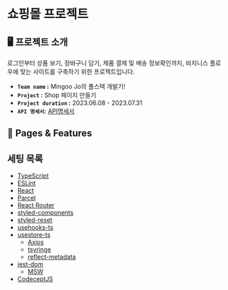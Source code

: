 # 쇼핑몰 프로젝트

## 🖥️ 프로젝트 소개

로그인부터 상품 보기, 장바구니 담기, 제품 결제 및 배송 정보확인까지, 비지니스 플로우에 맞는 사이트를 구축하기 위한 프로젝트입니다.

- **`Team name` :**  Mingoo Jo의 풀스택 개발기!
- **`Project` :** Shop 페이지 만들기
- **`Project duration` :** 2023.06.08 - 2023.07.31
- **`API 명세서`:** [API명세서](https://app.gitbook.com/o/aC7kAbQsee1CDu38FYh1/s/WfgiLzNGthidNUICdqLH/shop/api)



## 🌟 Pages & Features

## 세팅 목록

- [TypeScript](https://www.typescriptlang.org/)
- [ESLint](https://eslint.org/)
- [React](https://react.dev/)
- [Parcel](https://parceljs.org/)
- [React Router](https://github.com/remix-run/react-router)
- [styled-components](https://github.com/styled-components/styled-components)
- [styled-reset](https://github.com/zacanger/styled-reset)
- [usehooks-ts](https://github.com/juliencrn/usehooks-ts)
- [usestore-ts](https://github.com/seed2whale/usestore-ts)
    - [Axios](https://github.com/axios/axios)
    - [tsyringe](https://github.com/microsoft/tsyringe)
    - [reflect-metadata](https://github.com/rbuckton/reflect-metadata)
- [jest-dom](https://github.com/testing-library/jest-dom)
    - [MSW](https://github.com/mswjs/msw)
- [CodeceptJS](https://codecept.io/)
